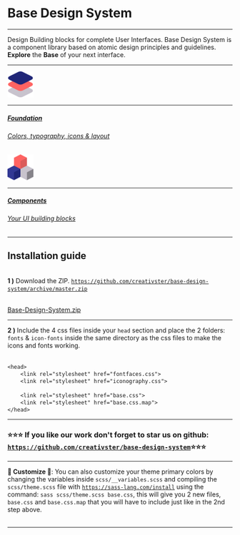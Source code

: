 <h1 class="h1 font-secondary">Base Design System</h1>
<hr class="border-bottom">

<p class="font-primary">
    <span class="font-weight-bold">Design Building blocks for complete User Interfaces</span>. Base Design System is a component library based on atomic design principles and guidelines. <strong class="font-weight-bold">Explore</strong> the <strong class="font-weight-bold">Base</strong> of your next interface.
</p>
<hr class="border-bottom">

<div class="row">
    <div class="col">
        <a href="#/color">
            <div class="box bg-muted shadow p-5">
                    <img src="media/layers.svg" width="58" class="img-fluid"/>
                    <hr>
                    <h5 class="h5 text-primary">Foundation</h5>
                    <h6 class="text-primary">Colors, typography, icons & layout</h6>
            </div>
        </a>
    </div>
    <div class="col">
        <a href="#/alert">
            <div class="box bg-muted shadow p-5">
                <img src="media/cube.svg" width="58" class="img-fluid"/>
                <hr>
                <h5 class="h5 text-primary">Components</h5>
                <h6 class="text-primary">Your UI building blocks</h6>
            </div>
        </a>
    </div>
</div>

<hr class="border-bottom">

<h2 class="h4">Installation guide</h2><br>

<div><strong>1 )</strong> Download the ZIP. <code><a target="_blank" class="underline" href="https://github.com/creativster/base-design-system/archive/master.zip">https://github.com/creativster/base-design-system/archive/master.zip</a></code></div><br>

<a href="https://github.com/creativster/base-design-system/archive/master.zip" class="card bg-white shadow-hover" target="_blank"><span class="text-primary font-weight-bold font-primary">Base-Design-System.zip</span></a>

<hr class="border-bottom">

<div><strong>2 )</strong> Include the 4 css files inside your <code>head</code> section and place the 2 folders: <code>fonts</code> & <code>icon-fonts</code> inside the same directory as the css files to make the icons and fonts working.</div><br>

    <head>
        <link rel="stylesheet" href="fontfaces.css">
        <link rel="stylesheet" href="iconography.css">

        <link rel="stylesheet" href="base.css">
        <link rel="stylesheet" href="base.css.map">
    </head>
<hr class="border-bottom">

<h3 class="text-center h6">⭐⭐⭐ If you like our work don't forget to star us on github: <code><a target="_blank" class="underline" href="https://github.com/creativster/base-design-system">https://github.com/creativster/base-design-system</a></code>⭐⭐⭐</h3>

<hr class="border-bottom">

<div><strong class="text-primary">🎨 Customize 🎨</strong>: You can also customize your theme primary colors by changing the variables inside <code>scss/__variables.scss</code> and compiling the <code>scss/theme.scss</code> file with <code><a class="underline" href="https://sass-lang.com/install" target="_blank">https://sass-lang.com/install</a></code> using the command: <code>sass scss/theme.scss base.css</code>, this will give you 2 new files, <code>base.css</code> and <code>base.css.map</code> that you will have to include just like in the 2nd step above.</div><br>

<hr class="border-bottom">
